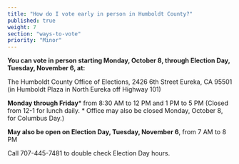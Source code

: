 ```yaml
---
title: "How do I vote early in person in Humboldt County?"
published: true
weight: 7
section: "ways-to-vote"
priority: "Minor"
---
```


**You can vote in person starting Monday, October 8, through Election Day, Tuesday, November 6, at:**  

The Humboldt County Office of Elections, 2426 6th Street Eureka, CA 95501 (in Humboldt Plaza in North Eureka off Highway 101)  

**Monday through Friday*** from 8:30 AM to 12 PM and 1 PM to 5 PM (Closed from 12-1 for lunch daily. * Office may also be closed Monday, October 8, for Columbus Day.)

**May also be open on Election Day, Tuesday, November 6**, from 7 AM to 8 PM   

Call 707-445-7481 to double check Election Day hours.  

